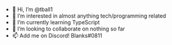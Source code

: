 - 👋 Hi, I’m @tball1
- 👀 I’m interested in almost anything tech/programming related
- 🌱 I’m currently learning TypeScript
- 💞️ I’m looking to collaborate on nothing so far
- 📫 Add me on Discord! Blanks#0811

<!---
tball1/tball1 is a ✨ special ✨ repository because its `README.md` (this file) appears on your GitHub profile.
You can click the Preview link to take a look at your changes.
--->
